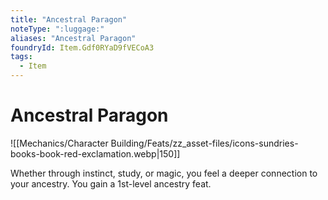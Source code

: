 ```yaml
---
title: "Ancestral Paragon"
noteType: ":luggage:"
aliases: "Ancestral Paragon"
foundryId: Item.Gdf0RYaD9fVECoA3
tags:
  - Item
---
```


# Ancestral Paragon
![[Mechanics/Character Building/Feats/zz_asset-files/icons-sundries-books-book-red-exclamation.webp|150]]

Whether through instinct, study, or magic, you feel a deeper connection to your ancestry. You gain a 1st-level ancestry feat.
